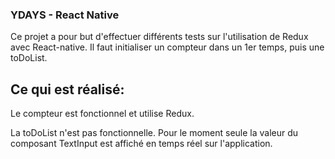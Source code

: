 ### YDAYS - React Native

Ce projet a pour but d'effectuer différents tests sur l'utilisation de Redux avec React-native.
Il faut initialiser un compteur dans un 1er temps, puis une toDoList.

## Ce qui est réalisé:

Le compteur est fonctionnel et utilise Redux.

La toDoList n'est pas fonctionnelle. Pour le moment seule la valeur du composant TextInput est affiché en temps réel sur l'application.